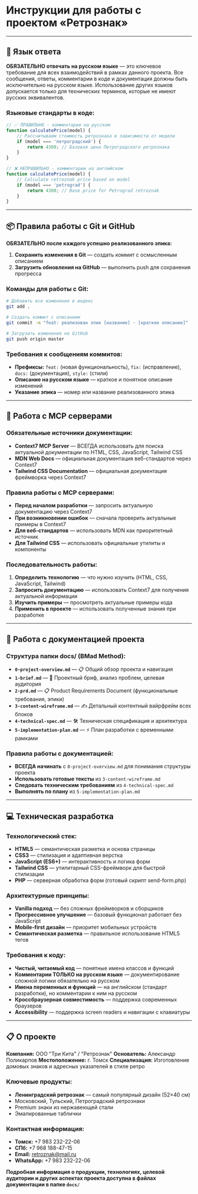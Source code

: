 # Инструкции для работы с проектом «Ретрознак»

---

## 🎯 Язык ответа

**ОБЯЗАТЕЛЬНО отвечать на русском языке** — это ключевое требование для всех взаимодействий в рамках данного проекта. Все сообщения, ответы, комментарии в коде и документация должны быть исключительно на русском языке. Использование других языков допускается только для технических терминов, которые не имеют русских эквивалентов.

### Языковые стандарты в коде:
```javascript
// ✅ ПРАВИЛЬНО - комментарии на русском
function calculatePrice(model) {
    // Рассчитываем стоимость ретрознака в зависимости от модели
    if (model === 'петроградский') {
        return 4300; // Базовая цена Петроградского ретрознака
    }
}

// ❌ НЕПРАВИЛЬНО - комментарии на английском
function calculatePrice(model) {
    // Calculate retroznak price based on model
    if (model === 'petrograd') {
        return 4300; // Base price for Petrograd retroznak
    }
}
```

---

## 📦 Правила работы с Git и GitHub

**ОБЯЗАТЕЛЬНО после каждого успешно реализованного эпика:**
1. **Сохранить изменения в Git** — создать коммит с осмысленным описанием
2. **Загрузить обновления на GitHub** — выполнить push для сохранения прогресса

### Команды для работы с Git:
```bash
# Добавить все изменения в индекс
git add .

# Создать коммит с описанием
git commit -m "feat: реализован эпик [название] - [краткое описание]"

# Загрузить изменения на GitHub
git push origin master
```

### Требования к сообщениям коммитов:
- **Префиксы:** `feat:` (новая функциональность), `fix:` (исправление), `docs:` (документация), `style:` (стили)
- **Описание на русском языке** — краткое и понятное описание изменений
- **Указание эпика** — номер или название реализованного эпика

---

## 🔌 Работа с MCP серверами

### Обязательные источники документации:
- **Context7 MCP Server** — ВСЕГДА использовать для поиска актуальной документации по HTML, CSS, JavaScript, Tailwind CSS
- **MDN Web Docs** — официальная документация веб-стандартов через Context7
- **Tailwind CSS Documentation** — официальная документация фреймворка через Context7

### Правила работы с MCP серверами:
- **Перед началом разработки** — запросить актуальную документацию через Context7
- **При возникновении ошибок** — сначала проверить актуальные примеры в Context7
- **Для веб-стандартов** — использовать MDN как приоритетный источник
- **Для Tailwind CSS** — использовать официальные утилиты и компоненты

### Последовательность работы:
1. **Определить технологию** — что нужно изучить (HTML, CSS, JavaScript, Tailwind)
2. **Запросить документацию** — использовать Context7 для получения актуальной информации
3. **Изучить примеры** — просмотреть актуальные примеры кода
4. **Применить в проекте** — использовать полученные знания при разработке

---

## 📁 Работа с документацией проекта

### Структура папки docs/ (BMad Method):
- **`0-project-overview.md`** — 📋 Общий обзор проекта и навигация
- **`1-brief.md`** — 🎯 Проектный бриф, анализ проблем, целевая аудитория
- **`2-prd.md`** — 📋 Product Requirements Document (функциональные требования, эпики)
- **`3-content-wireframe.md`** — ✍️ Детальный контентный вайрфрейм всех блоков
- **`4-technical-spec.md`** — 🛠️ Техническая спецификация и архитектура
- **`5-implementation-plan.md`** — ⚡ План разработки с временными рамками

### Правила работы с документацией:
- **ВСЕГДА начинать** с `0-project-overview.md` для понимания структуры проекта
- **Использовать готовые тексты** из `3-content-wireframe.md`
- **Следовать техническим требованиям** из `4-technical-spec.md`
- **Выполнять по плану** из `5-implementation-plan.md`

---

## 💻 Техническая разработка

### Технологический стек:
- **HTML5** — семантическая разметка и основа страницы
- **CSS3** — стилизация и адаптивная верстка
- **JavaScript (ES6+)** — интерактивность и логика форм
- **Tailwind CSS** — утилитарный CSS-фреймворк для быстрой стилизации
- **PHP** — серверная обработка форм (готовый скрипт send-form.php)

### Архитектурные принципы:
- **Vanilla подход** — без сложных фреймворков и сборщиков
- **Прогрессивное улучшение** — базовый функционал работает без JavaScript
- **Mobile-first дизайн** — приоритет мобильных устройств
- **Семантическая разметка** — правильное использование HTML5 тегов

### Требования к коду:
- **Чистый, читаемый код** — понятные имена классов и функций
- **Комментарии ТОЛЬКО на русском языке** — документирование сложной логики обязательно на русском
- **Имена переменных и функций** — на английском (стандарт разработки), но комментарии к ним на русском
- **Кроссбраузерная совместимость** — поддержка современных браузеров
- **Accessibility** — поддержка screen readers и навигации с клавиатуры

---

## 📋 О проекте

**Компания:** ООО "Три Кита" / "Ретрознак"
**Основатель:** Александр Поликарпов
**Местоположение:** г. Томск
**Специализация:** Изготовление домовых знаков и адресных указателей в стиле ретро

### Ключевые продукты:
- **Ленинградский ретрознак** — самый популярный дизайн (52×40 см)
- Московский, Тульский, Петроградский ретрознаки
- Premium знаки из нержавеющей стали
- Эмалированные таблички

### Контактная информация:
- **Томск:** +7 983 232-22-06
- **СПб:** +7 968 188-47-15
- **Email:** retroznak@mail.ru
- **WhatsApp:** +7 983 232-22-06

**Подробная информация о продукции, технологиях, целевой аудитории и других аспектах проекта доступна в файлах документации в папке `docs/`**
